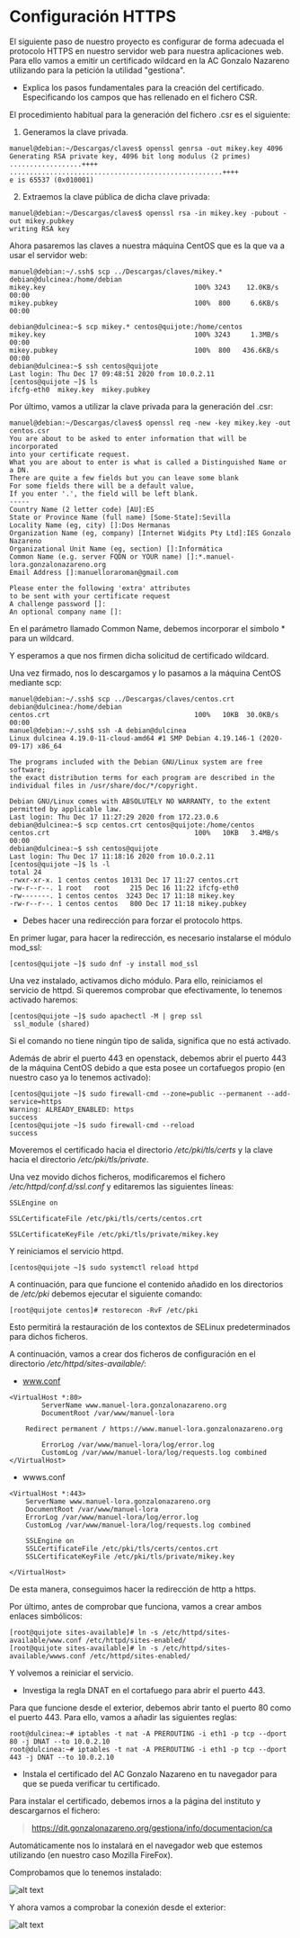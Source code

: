 # Configuración HTTPS

El siguiente paso de nuestro proyecto es configurar de forma adecuada el 
protocolo HTTPS en nuestro servidor web para nuestra aplicaciones web. Para ello
vamos a emitir un certificado wildcard en la AC Gonzalo Nazareno utilizando 
para la petición la utilidad "gestiona".

* Explica los pasos fundamentales para la creación del certificado. 
Especificando los campos que has rellenado en el fichero CSR.

El procedimiento habitual para la generación del fichero .csr es el siguiente:

1. Generamos la clave privada.

```
manuel@debian:~/Descargas/claves$ openssl genrsa -out mikey.key 4096
Generating RSA private key, 4096 bit long modulus (2 primes)
..................++++
.....................................................++++
e is 65537 (0x010001)
```

2. Extraemos la clave pública de dicha clave privada:

```
manuel@debian:~/Descargas/claves$ openssl rsa -in mikey.key -pubout -out mikey.pubkey
writing RSA key
```

Ahora pasaremos las claves a nuestra máquina CentOS que es la que va a usar
el servidor web:

```
manuel@debian:~/.ssh$ scp ../Descargas/claves/mikey.* debian@dulcinea:/home/debian
mikey.key                                     100% 3243    12.0KB/s   00:00    
mikey.pubkey                                  100%  800     6.6KB/s   00:00    

debian@dulcinea:~$ scp mikey.* centos@quijote:/home/centos
mikey.key                                     100% 3243     1.3MB/s   00:00    
mikey.pubkey                                  100%  800   436.6KB/s   00:00    
debian@dulcinea:~$ ssh centos@quijote
Last login: Thu Dec 17 09:48:51 2020 from 10.0.2.11
[centos@quijote ~]$ ls
ifcfg-eth0  mikey.key  mikey.pubkey
```

Por último, vamos a utilizar la clave privada para la generación del .csr:

```
manuel@debian:~/Descargas/claves$ openssl req -new -key mikey.key -out centos.csr
You are about to be asked to enter information that will be incorporated
into your certificate request.
What you are about to enter is what is called a Distinguished Name or a DN.
There are quite a few fields but you can leave some blank
For some fields there will be a default value,
If you enter '.', the field will be left blank.
-----
Country Name (2 letter code) [AU]:ES
State or Province Name (full name) [Some-State]:Sevilla
Locality Name (eg, city) []:Dos Hermanas
Organization Name (eg, company) [Internet Widgits Pty Ltd]:IES Gonzalo Nazareno
Organizational Unit Name (eg, section) []:Informática
Common Name (e.g. server FQDN or YOUR name) []:*.manuel-lora.gonzalonazareno.org
Email Address []:manuelloraroman@gmail.com

Please enter the following 'extra' attributes
to be sent with your certificate request
A challenge password []:
An optional company name []:
```

En el parámetro llamado Common Name, debemos incorporar el simbolo * para un wildcard.

Y esperamos a que nos firmen dicha solicitud de certificado wildcard.
   
Una vez firmado, nos lo descargamos y lo pasamos a la máquina CentOS mediante
scp:

```
manuel@debian:~/.ssh$ scp ../Descargas/claves/centos.crt debian@dulcinea:/home/debian
centos.crt                                    100%   10KB  30.0KB/s   00:00    
manuel@debian:~/.ssh$ ssh -A debian@dulcinea
Linux dulcinea 4.19.0-11-cloud-amd64 #1 SMP Debian 4.19.146-1 (2020-09-17) x86_64

The programs included with the Debian GNU/Linux system are free software;
the exact distribution terms for each program are described in the
individual files in /usr/share/doc/*/copyright.

Debian GNU/Linux comes with ABSOLUTELY NO WARRANTY, to the extent
permitted by applicable law.
Last login: Thu Dec 17 11:27:29 2020 from 172.23.0.6
debian@dulcinea:~$ scp centos.crt centos@quijote:/home/centos
centos.crt                                    100%   10KB   3.4MB/s   00:00    
debian@dulcinea:~$ ssh centos@quijote
Last login: Thu Dec 17 11:18:16 2020 from 10.0.2.11
[centos@quijote ~]$ ls -l
total 24
-rwxr-xr-x. 1 centos centos 10131 Dec 17 11:27 centos.crt
-rw-r--r--. 1 root   root     215 Dec 16 11:22 ifcfg-eth0
-rw-------. 1 centos centos  3243 Dec 17 11:18 mikey.key
-rw-r--r--. 1 centos centos   800 Dec 17 11:18 mikey.pubkey
```

* Debes hacer una redirección para forzar el protocolo https.
   
En primer lugar, para hacer la redirección, es necesario instalarse el módulo
mod_ssl:

```
[centos@quijote ~]$ sudo dnf -y install mod_ssl
```

Una vez instalado, activamos dicho módulo. Para ello, reiniciamos el servicio de
httpd. Si queremos comprobar que efectivamente, lo tenemos activado haremos:

```
[centos@quijote ~]$ sudo apachectl -M | grep ssl
 ssl_module (shared)
```

Si el comando no tiene ningún tipo de salida, significa que no está activado.

Además de abrir el puerto 443 en openstack, debemos abrir el puerto 443 de la
máquina CentOS debido a que esta posee un cortafuegos propio (en nuestro caso
ya lo tenemos activado):

```
[centos@quijote ~]$ sudo firewall-cmd --zone=public --permanent --add-service=https
Warning: ALREADY_ENABLED: https
success
[centos@quijote ~]$ sudo firewall-cmd --reload
success
```

Moveremos el certificado hacia el directorio _/etc/pki/tls/certs_ y la clave
hacia el directorio _/etc/pki/tls/private_.

Una vez movido dichos ficheros, modificaremos el fichero _/etc/httpd/conf.d/ssl.conf_
y editaremos las siguientes líneas:

```
SSLEngine on

SSLCertificateFile /etc/pki/tls/certs/centos.crt   

SSLCertificateKeyFile /etc/pki/tls/private/mikey.key
```

Y reiniciamos el servicio httpd.

```
[centos@quijote ~]$ sudo systemctl reload httpd
```

A continuación, para que funcione el contenido añadido en los directorios de
_/etc/pki_ debemos ejecutar el siguiente comando:

```
[root@quijote centos]# restorecon -RvF /etc/pki
```

Esto permitirá la restauración de los contextos de SELinux predeterminados para
dichos ficheros.

A continuación, vamos a crear dos ficheros de configuración en el directorio
_/etc/httpd/sites-available/_:

* www.conf

```
<VirtualHost *:80>
        ServerName www.manuel-lora.gonzalonazareno.org
        DocumentRoot /var/www/manuel-lora

	Redirect permanent / https://www.manuel-lora.gonzalonazareno.org

        ErrorLog /var/www/manuel-lora/log/error.log
        CustomLog /var/www/manuel-lora/log/requests.log combined
</VirtualHost>
```

* wwws.conf

```
<VirtualHost *:443>
    ServerName www.manuel-lora.gonzalonazareno.org
    DocumentRoot /var/www/manuel-lora
    ErrorLog /var/www/manuel-lora/log/error.log
    CustomLog /var/www/manuel-lora/log/requests.log combined

    SSLEngine on
    SSLCertificateFile /etc/pki/tls/certs/centos.crt
    SSLCertificateKeyFile /etc/pki/tls/private/mikey.key

</VirtualHost>
```

De esta manera, conseguimos hacer la redirección de http a https.

Por último, antes de comprobar que funciona, vamos a crear ambos enlaces
simbólicos:

```
[root@quijote sites-available]# ln -s /etc/httpd/sites-available/www.conf /etc/httpd/sites-enabled/
[root@quijote sites-available]# ln -s /etc/httpd/sites-available/wwws.conf /etc/httpd/sites-enabled/
```

Y volvemos a reiniciar el servicio.

* Investiga la regla DNAT en el cortafuego para abrir el puerto 443.

Para que funcione desde el exterior, debemos abrir tanto el puerto 80
como el puerto 443. Para ello, vamos a añadir las siguientes reglas:

```
root@dulcinea:~# iptables -t nat -A PREROUTING -i eth1 -p tcp --dport 80 -j DNAT --to 10.0.2.10
root@dulcinea:~# iptables -t nat -A PREROUTING -i eth1 -p tcp --dport 443 -j DNAT --to 10.0.2.10
```
   
* Instala el certificado del AC Gonzalo Nazareno en tu navegador para que se 
pueda verificar tu certificado.

Para instalar el certificado, debemos irnos a la página del instituto y 
descargarnos el fichero:

> https://dit.gonzalonazareno.org/gestiona/info/documentacion/ca

Automáticamente nos lo instalará en el navegador web que estemos utilizando
(en nuestro caso Mozilla FireFox).

Comprobamos que lo tenemos instalado:

![alt text](../Imágenes/gonzalocert.png)

Y ahora vamos a comprobar la conexión desde el exterior:

![alt text](../Imágenes/ConfHTTPS.png)

